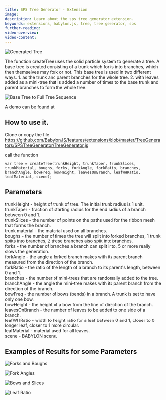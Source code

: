 ```yaml
---
title: SPS Tree Generator - Extension
image: 
description: Learn about the sps tree generator extension.
keywords: extensions, babylon.js, tree, tree generator, sps
further-reading:
video-overview:
video-content:
---
```


![Generated Tree ](/img/features/extensions/trees/genTree.png)

The function createTree uses the solid particle system to generate a tree. 
A base tree is created consisting of a trunk which forks into branches, which then themselves may fork or not.
This base tree is used in two different ways. 
    1. as the trunk and parent branches for the whole tree.
    2. with leaves added as a mini-tree that is added a number of times to the base trunk and parent branches to form the whole tree.
    
  ![Base Tree to Full Tree Sequence ](/img/features/extensions/trees/baseToFull.png)  
  
  A demo can be found at: <Playground id="#1LXNS9#4" title="SPS Tree Generator Example" description="Simple example of the sps tree generator."/>

## How to use it.

Clone or copy the file https://github.com/BabylonJS/features/extensions/blob/master/TreeGenerators/SPSTreeGenerator/TreeGenerator.js

call the function

```
var tree = createTree(trunkHeight, trunkTaper, trunkSlices, trunkMaterial, boughs, forks, forkAngle, forkRatio, branches, branchAngle, bowFreq, bowHeight, leavesOnBranch, leafWHRatio, leafMaterial, scene);
```

## Parameters

trunkHeight - height of trunk of tree. The initial trunk radius is 1 unit.  
trunkTaper -  fraction of starting radius for the end radius of a branch between 0 and 1.   
trunkSlices - the number of points on the paths used for the ribbon mesh that forms the branch.  
trunk material - the material used on all branches.  
boughs - the number of times the tree will split into forked branches, 1 trunk splits into branches, 2 these branches also spilt into branches.  
forks -  the number of branches a branch can split into, 5 or more really slows the generation.  
forkAngle - the angle a forked branch makes with its parent branch measured from the direction of the branch.  
forkRatio - the ratio of the length of a branch to its parent's length, between 0 and 1.  
branches - the number of mini-trees that are randomally added to the tree.  
branchAngle - the angle the mini-tree makes with its parent branch from the direction of the branch.  
bowFreq - the number of bows (bends) in a branch. A trunk is set to have only one bow.  
bowHeight - the height of a bow from the line of direction of the branch.  
leavesOnBranch - the number of leaves to be added to one side of a branch.  
leafWHRatio - width to height ratio for a leaf between 0 and 1, closer to 0 longer leaf, closer to 1 more circular.  
leafMaterial - material used for all leaves.  
scene - BABYLON scene.  

## Examples of Results for some Parameters

![Forks and Boughs ](/img/features/extensions/trees/forks.png)

![Fork Angles ](/img/features/extensions/trees/forkAngle.png)

![Bows and Slices ](/img/features/extensions/trees/bows.png)

![Leaf Ratio ](/img/features/extensions/trees/leafRatio.png)